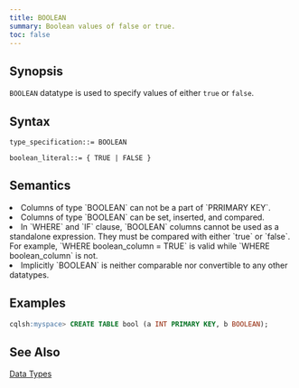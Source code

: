 ```yaml
---
title: BOOLEAN
summary: Boolean values of false or true.
toc: false
---
```

<style>
table {
  float: left;
}
#psyn {
  text-indent: 50px;
}
#psyn2 {
  text-indent: 100px;
}
#ptodo {
  color: red
}
</style>

## Synopsis
`BOOLEAN` datatype is used to specify values of either `true` or `false`.

## Syntax

```
type_specification::= BOOLEAN

boolean_literal::= { TRUE | FALSE }
```

## Semantics

<li>Columns of type `BOOLEAN` can not be a part of `PRRIMARY KEY`.</li>
<li>Columns of type `BOOLEAN` can be set, inserted, and compared.</li>
<li>In `WHERE` and `IF` clause, `BOOLEAN` columns cannot be used as a standalone expression. They must be compared with either `true` or `false`. For example, `WHERE boolean_column = TRUE` is valid while `WHERE boolean_column` is not.
<li>Implicitly `BOOLEAN` is neither comparable nor convertible to any other datatypes.</li>

## Examples

``` sql
cqlsh:myspace> CREATE TABLE bool (a INT PRIMARY KEY, b BOOLEAN);
```
## See Also

[Data Types](data-types.html)
